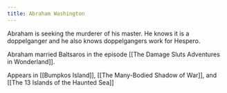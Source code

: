 ```yaml
---
title: Abraham Washington
---
```


Abraham is seeking the murderer of his master. He knows it is a doppelganger and he also knows doppelgangers work for Hespero.


Abraham married Baltsaros in the episode [[The Damage Sluts Adventures in Wonderland]].

Appears in [[Bumpkos Island]], [[The Many-Bodied Shadow of War]], and [[The 13 Islands of the Haunted Sea]]